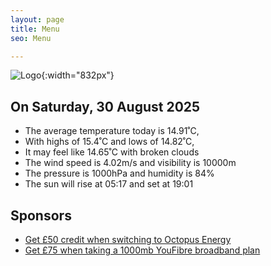 ```yaml
---
layout: page
title: Menu
seo: Menu

---
```


![Logo](/images/logo.jpg){:width="832px"}

<!-- weather_marker starts -->
## On Saturday, 30 August 2025

- The average temperature today is 14.91˚C,
- With highs of 15.4˚C and lows of 14.82˚C,
- It may feel like 14.65˚C with broken clouds
- The wind speed is 4.02m/s and visibility is 10000m
- The pressure is 1000hPa and humidity is 84%
- The sun will rise at 05:17 and set at 19:01

<!-- weather_marker ends -->

## Sponsors

- [Get £50 credit when switching to Octopus Energy](https://bit.ly/3oD1nnS)
- [Get £75 when taking a 1000mb YouFibre broadband plan](https://aklam.io/91zWhU?)
